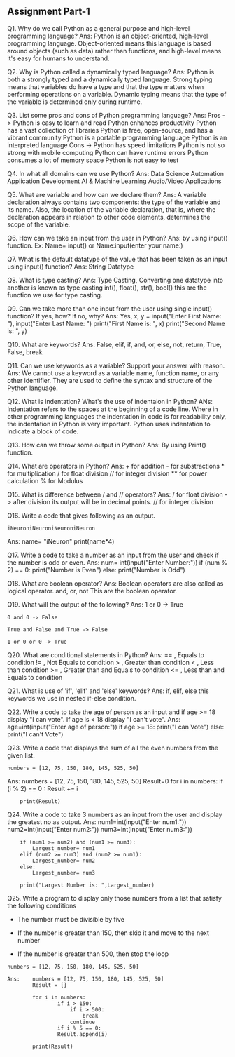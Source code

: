 ## Assignment Part-1
Q1. Why do we call Python as a general purpose and high-level programming language?
Ans: Python is an object-oriented, high-level programming language. Object-oriented means this language is based around objects (such as data) rather than functions, and high-level means it's easy for humans to understand.

Q2. Why is Python called a dynamically typed language?
Ans: Python is both a strongly typed and a dynamically typed language. Strong typing means that variables do have a type and that the type matters when performing operations on a variable. Dynamic typing means that the type of the variable is determined only during runtime.

Q3. List some pros and cons of Python programming language?
Ans: Pros ->
	Python is easy to learn and read
	Python enhances productivity
	Python has a vast collection of libraries
	Python is free, open-source, and has a vibrant community
	Python is a portable programming language
	Python is an interpreted language
     Cons ->
	Python has speed limitations
	Python is not so strong with mobile computing
	Python can have runtime errors
	Python consumes a lot of memory space
	Python is not easy to test	

Q4. In what all domains can we use Python?
Ans: 	Data Science
        Automation
        Application Development 
        AI & Machine Learning 
        Audio/Video Applications

Q5. What are variable and how can we declare them?
Ans: A variable declaration always contains two components: the type of the variable and its name. Also, the location of the variable declaration, that is, where the declaration appears in relation to other code elements, determines the scope of the variable.

Q6. How can we take an input from the user in Python?
Ans: by using input() function. Ex: Name= input() or Name:input(enter your name:) 

Q7. What is the default datatype of the value that has been taken as an input using input() function?
Ans: String Datatype

Q8. What is type casting?
Ans: Type Casting, Converting one datatype into another is known as type casting
     int(), float(), str(), bool() this are the function we use for type casting.

Q9. Can we take more than one input from the user using single input() function? If yes, how? If no, why?
Ans: Yes,
	x, y = input("Enter First Name: "), input("Enter Last Name: ") 
	print("First Name is: ", x) 
	print("Second Name is: ", y)

Q10. What are keywords?
Ans: False, elif, if, and,  or, else, not, return, True, False, break
	
	
Q11. Can we use keywords as a variable? Support your answer with reason.
Ans: We cannot use a keyword as a variable name, function name, or any other identifier. They are used to define the syntax and structure of the Python language.

Q12. What is indentation? What's the use of indentaion in Python?
ANs: Indentation refers to the spaces at the beginning of a code line. Where in other programming languages the indentation in code is for readability only, the indentation in Python is very important. Python uses indentation to indicate a block of code.

Q13. How can we throw some output in Python?
Ans: By using Print() function.

Q14. What are operators in Python?
Ans: 	+ for addition
        - for substractions
        * for multiplication
        / for float division
        // for integer division
        ** for power calculation
        % for Modulus

Q15. What is difference between / and // operators?
Ans: 	/ for float division -> after division its output will be in decimal points.
	    // for integer division

Q16. Write a code that gives following as an output.
```
iNeuroniNeuroniNeuroniNeuron
```
Ans: 	name= "iNeuron"
	    print(name*4)

Q17. Write a code to take a number as an input from the user and check if the number is odd or even.
Ans: 	num= int(input("Enter Number:"))
        if (num % 2) == 0:
                print("Number is Even")
        else:
                print("Number is Odd")


Q18. What are boolean operator?
Ans: Boolean operators are also called as logical operator.
	 and, or, not This are the boolean operator.

Q19. What will the output of the following?
Ans: 
    1 or 0 -> True

    0 and 0 -> False

    True and False and True -> False

    1 or 0 or 0 -> True


Q20. What are conditional statements in Python?
Ans:  	== , Equals to condition 
        != , Not Equals to condition 
        > , Greater than condition 
        < , Less than condition 
        >= , Greater than and Equals to condition 
        <= , Less than and Equals to condition 

Q21. What is use of 'if', 'elif' and 'else' keywords?
Ans: if, elif, else this keywords we use in nested if-else condition.
	

Q22. Write a code to take the age of person as an input and if age >= 18 display "I can vote". If age is < 18 display "I can't vote".
Ans: 	age=int(input("Enter age of person:"))
        if age >= 18:
                print("I can Vote")
        else:
                print("I can't Vote")

Q23. Write a code that displays the sum of all the even numbers from the given list.
```
numbers = [12, 75, 150, 180, 145, 525, 50]
```
Ans: 	numbers = [12, 75, 150, 180, 145, 525, 50]
        Result=0
        for i in numbers:
                if (i % 2) == 0 :
                Result += i

        print(Result)
        
        



Q24. Write a code to take 3 numbers as an input from the user and display the greatest no as output.
Ans: 	num1=int(input("Enter num1:"))
        num2=int(input("Enter num2:"))
        num3=int(input("Enter num3:"))

        if (num1 >= num2) and (num1 >= num3):
            Largest_number= num1
        elif (num2 >= num3) and (num2 >= num1):
            Largest_number= num2
        else: 
            Largest_number= num3

        print("Largest Number is: ",Largest_number)
    

Q25. Write a program to display only those numbers from a list that satisfy the following conditions

- The number must be divisible by five

- If the number is greater than 150, then skip it and move to the next number

- If the number is greater than 500, then stop the loop
```
numbers = [12, 75, 150, 180, 145, 525, 50]

Ans: 	numbers = [12, 75, 150, 180, 145, 525, 50]
        Result = []

        for i in numbers:
                if i > 150:
                    if i > 500:
                        break
                    continue
                if i % 5 == 0:
                Result.append(i)
            
        print(Result)


```